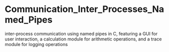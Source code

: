 # Communication_Inter_Processes_Named_Pipes
 inter-process communication using named pipes in C, featuring a GUI for user interaction, a calculation module for arithmetic operations, and a trace module for logging operations
